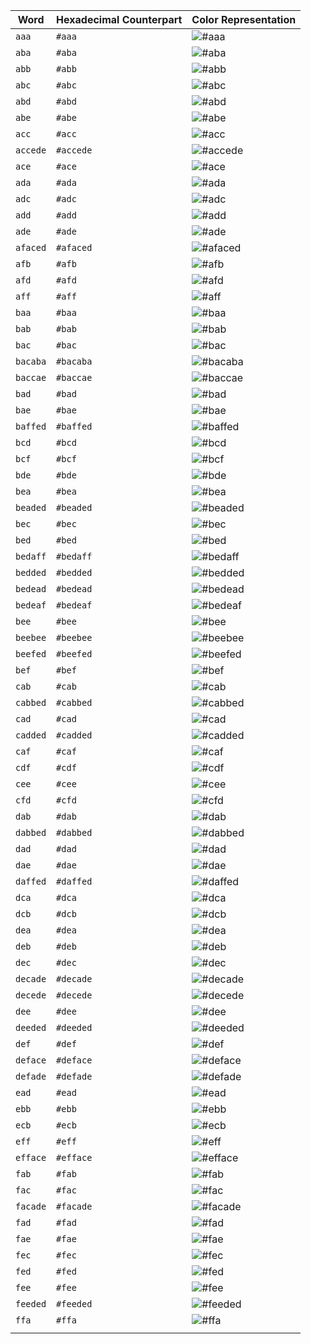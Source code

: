 | Word | Hexadecimal Counterpart | Color Representation |
| ---- | ----------------------- | -------------------- |
|`aaa`|`#aaa`|![#aaa](https://placehold.it/150x40/aaa/FFFFFF?text=blue)|
|`aba`|`#aba`|![#aba](https://placehold.it/150x40/aba/FFFFFF?text=blue)|
|`abb`|`#abb`|![#abb](https://placehold.it/150x40/abb/FFFFFF?text=blue)|
|`abc`|`#abc`|![#abc](https://placehold.it/150x40/abc/FFFFFF?text=blue)|
|`abd`|`#abd`|![#abd](https://placehold.it/150x40/abd/FFFFFF?text=blue)|
|`abe`|`#abe`|![#abe](https://placehold.it/150x40/abe/FFFFFF?text=blue)|
|`acc`|`#acc`|![#acc](https://placehold.it/150x40/acc/FFFFFF?text=blue)|
|`accede`|`#accede`|![#accede](https://placehold.it/150x40/accede/FFFFFF?text=white)|
|`ace`|`#ace`|![#ace](https://placehold.it/150x40/ace/FFFFFF?text=blue)|
|`ada`|`#ada`|![#ada](https://placehold.it/150x40/ada/FFFFFF?text=blue)|
|`adc`|`#adc`|![#adc](https://placehold.it/150x40/adc/FFFFFF?text=blue)|
|`add`|`#add`|![#add](https://placehold.it/150x40/add/FFFFFF?text=blue)|
|`ade`|`#ade`|![#ade](https://placehold.it/150x40/ade/FFFFFF?text=blue)|
|`afaced`|`#afaced`|![#afaced](https://placehold.it/150x40/afaced/FFFFFF?text=gray)|
|`afb`|`#afb`|![#afb](https://placehold.it/150x40/afb/FFFFFF?text=blue)|
|`afd`|`#afd`|![#afd](https://placehold.it/150x40/afd/FFFFFF?text=blue)|
|`aff`|`#aff`|![#aff](https://placehold.it/150x40/aff/FFFFFF?text=blue)|
|`baa`|`#baa`|![#baa](https://placehold.it/150x40/baa/FFFFFF?text=blue)|
|`bab`|`#bab`|![#bab](https://placehold.it/150x40/bab/FFFFFF?text=blue)|
|`bac`|`#bac`|![#bac](https://placehold.it/150x40/bac/FFFFFF?text=blue)|
|`bacaba`|`#bacaba`|![#bacaba](https://placehold.it/150x40/bacaba/FFFFFF?text=white)|
|`baccae`|`#baccae`|![#baccae](https://placehold.it/150x40/baccae/FFFFFF?text=white)|
|`bad`|`#bad`|![#bad](https://placehold.it/150x40/bad/FFFFFF?text=blue)|
|`bae`|`#bae`|![#bae](https://placehold.it/150x40/bae/FFFFFF?text=blue)|
|`baffed`|`#baffed`|![#baffed](https://placehold.it/150x40/baffed/FFFFFF?text=white)|
|`bcd`|`#bcd`|![#bcd](https://placehold.it/150x40/bcd/FFFFFF?text=blue)|
|`bcf`|`#bcf`|![#bcf](https://placehold.it/150x40/bcf/FFFFFF?text=blue)|
|`bde`|`#bde`|![#bde](https://placehold.it/150x40/bde/FFFFFF?text=blue)|
|`bea`|`#bea`|![#bea](https://placehold.it/150x40/bea/FFFFFF?text=blue)|
|`beaded`|`#beaded`|![#beaded](https://placehold.it/150x40/beaded/FFFFFF?text=gray)|
|`bec`|`#bec`|![#bec](https://placehold.it/150x40/bec/FFFFFF?text=blue)|
|`bed`|`#bed`|![#bed](https://placehold.it/150x40/bed/FFFFFF?text=blue)|
|`bedaff`|`#bedaff`|![#bedaff](https://placehold.it/150x40/bedaff/FFFFFF?text=white)|
|`bedded`|`#bedded`|![#bedded](https://placehold.it/150x40/bedded/FFFFFF?text=white)|
|`bedead`|`#bedead`|![#bedead](https://placehold.it/150x40/bedead/FFFFFF?text=white)|
|`bedeaf`|`#bedeaf`|![#bedeaf](https://placehold.it/150x40/bedeaf/FFFFFF?text=white)|
|`bee`|`#bee`|![#bee](https://placehold.it/150x40/bee/FFFFFF?text=blue)|
|`beebee`|`#beebee`|![#beebee](https://placehold.it/150x40/beebee/FFFFFF?text=white)|
|`beefed`|`#beefed`|![#beefed](https://placehold.it/150x40/beefed/FFFFFF?text=white)|
|`bef`|`#bef`|![#bef](https://placehold.it/150x40/bef/FFFFFF?text=blue)|
|`cab`|`#cab`|![#cab](https://placehold.it/150x40/cab/FFFFFF?text=blue)|
|`cabbed`|`#cabbed`|![#cabbed](https://placehold.it/150x40/cabbed/FFFFFF?text=gray)|
|`cad`|`#cad`|![#cad](https://placehold.it/150x40/cad/FFFFFF?text=blue)|
|`cadded`|`#cadded`|![#cadded](https://placehold.it/150x40/cadded/FFFFFF?text=white)|
|`caf`|`#caf`|![#caf](https://placehold.it/150x40/caf/FFFFFF?text=blue)|
|`cdf`|`#cdf`|![#cdf](https://placehold.it/150x40/cdf/FFFFFF?text=blue)|
|`cee`|`#cee`|![#cee](https://placehold.it/150x40/cee/FFFFFF?text=blue)|
|`cfd`|`#cfd`|![#cfd](https://placehold.it/150x40/cfd/FFFFFF?text=blue)|
|`dab`|`#dab`|![#dab](https://placehold.it/150x40/dab/FFFFFF?text=blue)|
|`dabbed`|`#dabbed`|![#dabbed](https://placehold.it/150x40/dabbed/FFFFFF?text=white)|
|`dad`|`#dad`|![#dad](https://placehold.it/150x40/dad/FFFFFF?text=blue)|
|`dae`|`#dae`|![#dae](https://placehold.it/150x40/dae/FFFFFF?text=blue)|
|`daffed`|`#daffed`|![#daffed](https://placehold.it/150x40/daffed/FFFFFF?text=white)|
|`dca`|`#dca`|![#dca](https://placehold.it/150x40/dca/FFFFFF?text=blue)|
|`dcb`|`#dcb`|![#dcb](https://placehold.it/150x40/dcb/FFFFFF?text=blue)|
|`dea`|`#dea`|![#dea](https://placehold.it/150x40/dea/FFFFFF?text=blue)|
|`deb`|`#deb`|![#deb](https://placehold.it/150x40/deb/FFFFFF?text=blue)|
|`dec`|`#dec`|![#dec](https://placehold.it/150x40/dec/FFFFFF?text=blue)|
|`decade`|`#decade`|![#decade](https://placehold.it/150x40/decade/FFFFFF?text=white)|
|`decede`|`#decede`|![#decede](https://placehold.it/150x40/decede/FFFFFF?text=white)|
|`dee`|`#dee`|![#dee](https://placehold.it/150x40/dee/FFFFFF?text=blue)|
|`deeded`|`#deeded`|![#deeded](https://placehold.it/150x40/deeded/FFFFFF?text=white)|
|`def`|`#def`|![#def](https://placehold.it/150x40/def/FFFFFF?text=blue)|
|`deface`|`#deface`|![#deface](https://placehold.it/150x40/deface/FFFFFF?text=white)|
|`defade`|`#defade`|![#defade](https://placehold.it/150x40/defade/FFFFFF?text=white)|
|`ead`|`#ead`|![#ead](https://placehold.it/150x40/ead/FFFFFF?text=blue)|
|`ebb`|`#ebb`|![#ebb](https://placehold.it/150x40/ebb/FFFFFF?text=blue)|
|`ecb`|`#ecb`|![#ecb](https://placehold.it/150x40/ecb/FFFFFF?text=blue)|
|`eff`|`#eff`|![#eff](https://placehold.it/150x40/eff/FFFFFF?text=blue)|
|`efface`|`#efface`|![#efface](https://placehold.it/150x40/efface/FFFFFF?text=white)|
|`fab`|`#fab`|![#fab](https://placehold.it/150x40/fab/FFFFFF?text=blue)|
|`fac`|`#fac`|![#fac](https://placehold.it/150x40/fac/FFFFFF?text=blue)|
|`facade`|`#facade`|![#facade](https://placehold.it/150x40/facade/FFFFFF?text=white)|
|`fad`|`#fad`|![#fad](https://placehold.it/150x40/fad/FFFFFF?text=blue)|
|`fae`|`#fae`|![#fae](https://placehold.it/150x40/fae/FFFFFF?text=blue)|
|`fec`|`#fec`|![#fec](https://placehold.it/150x40/fec/FFFFFF?text=blue)|
|`fed`|`#fed`|![#fed](https://placehold.it/150x40/fed/FFFFFF?text=blue)|
|`fee`|`#fee`|![#fee](https://placehold.it/150x40/fee/FFFFFF?text=blue)|
|`feeded`|`#feeded`|![#feeded](https://placehold.it/150x40/feeded/FFFFFF?text=white)|
|`ffa`|`#ffa`|![#ffa](https://placehold.it/150x40/ffa/FFFFFF?text=blue)|
|      |                         |